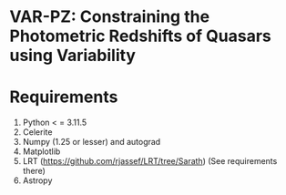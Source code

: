 # VAR-PZ: Constraining the Photometric Redshifts of Quasars using Variability

# Requirements
1. Python < = 3.11.5
2. Celerite
3. Numpy (1.25 or lesser) and autograd
4. Matplotlib
5. LRT (https://github.com/rjassef/LRT/tree/Sarath) (See requirements there)
6. Astropy
   





